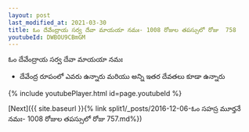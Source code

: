 ```yaml
---
layout: post
last_modified_at: 2021-03-30
title: ఓం దేవేంద్రాయ సర్వ దేవా మాయయా నమః- 1008 రోజుల తపస్సులో రోజు  758
youtubeId: DWBOU9CBmGM
---
```

 
 
 ఓం దేవేంద్రాయ సర్వ దేవా మాయయా నమః  
 
 -  దేవేంద్ర రూపంలో ఎవరు ఉన్నారు మరియు అన్ని ఇతర దేవతలు కూడా ఉన్నారు 
 
  
 
  
 
 
 
 
 
 


{% include youtubePlayer.html id=page.youtubeId %}
 
[Next]({{ site.baseurl }}{% link  split1/_posts/2016-12-06-ఓం సహస్ర మూర్తనే నమః- 1008 రోజుల తపస్సులో రోజు  757.md%})
 
